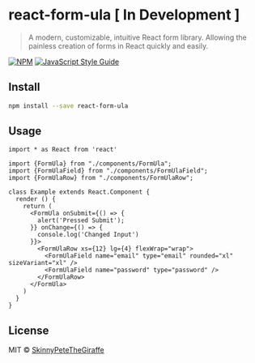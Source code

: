 # react-form-ula [ In Development ]

> A modern, customizable, intuitive React form library. Allowing the painless 
creation of forms in React quickly and easily.

[![NPM](https://img.shields.io/npm/v/react-form-ula.svg)](https://www.npmjs.com/package/react-form-ula) [![JavaScript Style Guide](https://img.shields.io/badge/style-standard-green?logo=appveyor&style=plastic)](https://standardjs.com)

## Install

```bash
npm install --save react-form-ula
```

## Usage

```tsx
import * as React from 'react'

import {FormUla} from "./components/FormUla";
import {FormUlaField} from "./components/FormUlaField";
import {FormUlaRow} from "./components/FormUlaRow";

class Example extends React.Component {
  render () {
    return (
      <FormUla onSubmit={() => {
        alert('Pressed Submit');
      }} onChange={() => {
        console.log('Changed Input')
      }}>
        <FormUlaRow xs={12} lg={4} flexWrap="wrap">
          <FormUlaField name="email" type="email" rounded="xl" sizeVariant="xl" />
          <FormUlaField name="password" type="password" />
        </FormUlaRow>
      </FormUla>
    )
  }
}
```

## License

MIT © [SkinnyPeteTheGiraffe](https://github.com/SkinnyPeteTheGiraffe)
